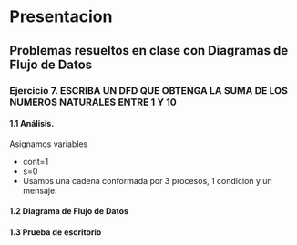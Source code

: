 # Presentacion
## Problemas resueltos en clase con Diagramas de Flujo de Datos
### Ejercicio 7. ESCRIBA UN DFD QUE OBTENGA LA SUMA DE LOS NUMEROS NATURALES ENTRE 1 Y 10
#### 1.1 Análisis.
Asignamos variables
- cont=1
- s=0
- Usamos una cadena conformada por 3 procesos, 1 condicion y un mensaje.
#### 1.2 Diagrama de Flujo de Datos

 

 #### 1.3 Prueba de escritorio
 

